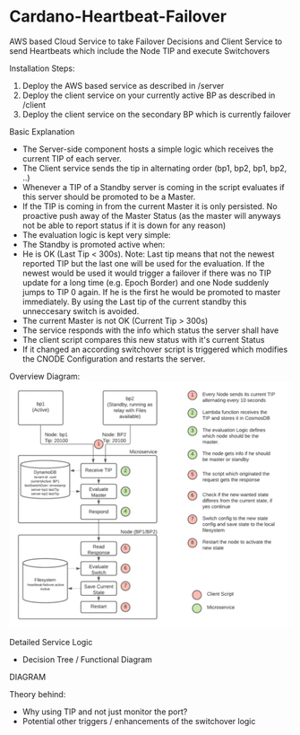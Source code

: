 # Cardano-Heartbeat-Failover
AWS based Cloud Service to take Failover Decisions and Client Service to send Heartbeats which include the Node TIP and execute Switchovers


Installation Steps:
1. Deploy the AWS based service as described in /server
2. Deploy the client service on your currently active BP as described in /client
3. Deploy the client service on the secondary BP which is currently failover


Basic Explanation
* The Server-side component hosts a simple logic which receives the current TIP of each server.
* The Client service sends the tip in alternating order (bp1, bp2, bp1, bp2, ..)
* Whenever a TIP of a Standby server is coming in the script evaluates if this server should be promoted to be a Master.
* If the TIP is coming in from the current Master it is only persisted. No proactive push away of the Master Status (as the master will anyways not be able to report status if it is down for any reason)
* The evaluation logic is kept very simple:
* The Standby is promoted active when:
* He is OK (Last Tip < 300s). Note: Last tip means that not the newest reported TIP but the last one will be used for the evaluation. If the newest would be used it would trigger a failover if there was no TIP update for a long time (e.g. Epoch Border) and one Node suddenly jumps to TIP 0 again. If he is the first he would be promoted to master immediately. By using the Last tip of the current standby this unneccesary switch is avoided.
* The current Master is not OK (Current Tip > 300s)
* The service responds with the info which status the server shall have
* The client script compares this new status with it's current Status
* If it changed an according switchover script is triggered which modifies the CNODE Configuration and restarts the server.

Overview Diagram:
![Ovewview Diagram](https://github.com/ResponsibleStaking/Cardano-Heartbeat-Failover/raw/main/docs/Failover-HighLevel-Flow.png)

Detailed Service Logic
- Decision Tree / Functional Diagram


DIAGRAM

Theory behind:
- Why using TIP and not just monitor the port?
- Potential other triggers / enhancements of the switchover logic
